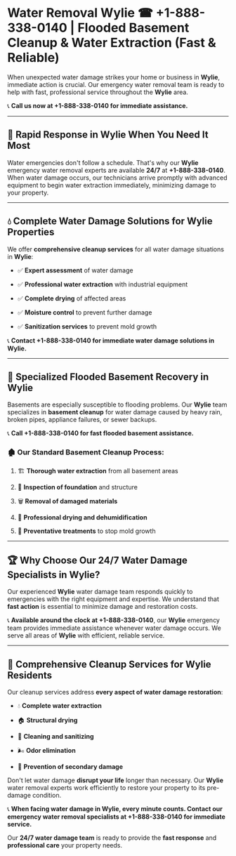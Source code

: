 # Water Removal Wylie ☎ +1-888-338-0140 | Flooded Basement Cleanup & Water Extraction (Fast & Reliable)

When unexpected water damage strikes your home or business in **Wylie**, immediate action is crucial. Our emergency water removal team is ready to help with fast, professional service throughout the **Wylie** area. 

📞 **Call us now at +1-888-338-0140 for immediate assistance.**
---
## 🚀 Rapid Response in Wylie When You Need It Most
Water emergencies don't follow a schedule. That's why our **Wylie** emergency water removal experts are available **24/7** at **+1-888-338-0140**. When water damage occurs, our technicians arrive promptly with advanced equipment to begin water extraction immediately, minimizing damage to your property.
---
## 💧 Complete Water Damage Solutions for Wylie Properties
We offer **comprehensive cleanup services** for all water damage situations in **Wylie**:
- ✅ **Expert assessment** of water damage  
- ✅ **Professional water extraction** with industrial equipment  
- ✅ **Complete drying** of affected areas  
- ✅ **Moisture control** to prevent further damage  
- ✅ **Sanitization services** to prevent mold growth  
📞 **Contact +1-888-338-0140 for immediate water damage solutions in Wylie.**
---
## 🌊 Specialized Flooded Basement Recovery in Wylie
Basements are especially susceptible to flooding problems. Our **Wylie** team specializes in **basement cleanup** for water damage caused by heavy rain, broken pipes, appliance failures, or sewer backups. 
📞 **Call +1-888-338-0140 for fast flooded basement assistance.**
### 🏚️ Our Standard Basement Cleanup Process:
1. 🏗️ **Thorough water extraction** from all basement areas  
2. 🔎 **Inspection of foundation** and structure  
3. 🗑️ **Removal of damaged materials**  
4. 💨 **Professional drying and dehumidification**  
5. 🚫 **Preventative treatments** to stop mold growth  
---
## 🏆 Why Choose Our 24/7 Water Damage Specialists in Wylie?
Our experienced **Wylie** water damage team responds quickly to emergencies with the right equipment and expertise. We understand that **fast action** is essential to minimize damage and restoration costs.
📞 **Available around the clock at +1-888-338-0140**, our **Wylie** emergency team provides immediate assistance whenever water damage occurs. We serve all areas of **Wylie** with efficient, reliable service.
---
## 🧹 Comprehensive Cleanup Services for Wylie Residents
Our cleanup services address **every aspect of water damage restoration**:
- 💧 **Complete water extraction**  
- 🏠 **Structural drying**  
- 🧼 **Cleaning and sanitizing**  
- 🌬️ **Odor elimination**  
- 🚫 **Prevention of secondary damage**  
Don't let water damage **disrupt your life** longer than necessary. Our **Wylie** water removal experts work efficiently to restore your property to its pre-damage condition.
📞 **When facing water damage in Wylie, every minute counts. Contact our emergency water removal specialists at +1-888-338-0140 for immediate service.**
Our **24/7 water damage team** is ready to provide the **fast response** and **professional care** your property needs.

